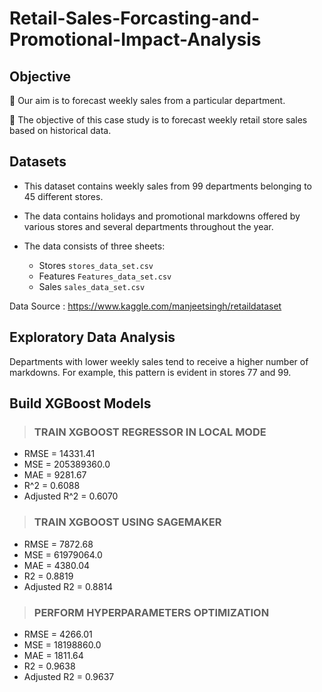 # Retail-Sales-Forcasting-and-Promotional-Impact-Analysis

## Objective

🌟 Our aim is to forecast weekly sales from a particular department.

🌟 The objective of this case study is to forecast weekly retail store sales based on historical data.


## Datasets

- This dataset contains weekly sales from 99 departments belonging to 45 different stores.
  
- The data contains holidays and promotional markdowns offered by various stores and several departments throughout the year.

- The data consists of three sheets: 
    - Stores `stores_data_set.csv`
    - Features `Features_data_set.csv`
    - Sales `sales_data_set.csv`

Data Source : https://www.kaggle.com/manjeetsingh/retaildataset


## Exploratory Data Analysis 

Departments with lower weekly sales tend to receive a higher number of markdowns. For example, this pattern is evident in stores 77 and 99. 


## Build XGBoost Models

> ### TRAIN XGBOOST REGRESSOR IN LOCAL MODE

- RMSE = 14331.41 
- MSE = 205389360.0 
- MAE = 9281.67 
- R^2 = 0.6088
- Adjusted R^2 = 0.6070

> ### TRAIN XGBOOST USING SAGEMAKER

- RMSE = 7872.68
- MSE = 61979064.0 
- MAE = 4380.04
- R2 = 0.8819
- Adjusted R2 = 0.8814

> ### PERFORM HYPERPARAMETERS OPTIMIZATION

- RMSE = 4266.01 
- MSE = 18198860.0 
- MAE = 1811.64 
- R2 = 0.9638 
- Adjusted R2 = 0.9637
